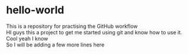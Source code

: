 # hello-world
This is a repository for practising the GitHub workflow  
HI guys this a project to get me started using git and know how to  use it.  
Cool yeah I know   
So I will be adding a few more lines here
